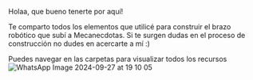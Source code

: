 Holaa, que bueno tenerte por aquí!

Te comparto todos los elementos que utilicé para construir el brazo robótico que subí a Mecanecdotas. 
Si te surgen dudas en el 
proceso de construcción no dudes en 
acercarte a mí :)

Puedes navegar en las carpetas para visualizar todos los recursos
![WhatsApp Image 2024-09-27 at 19 10 05](https://github.com/user-attachments/assets/3350dbd2-a592-455f-a485-48990fcef90a)
